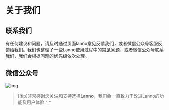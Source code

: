 # 关于我们

## 联系我们
有任何建议和问题，请及时通过页面lanno意见反馈我们，或者微信公众号客服反馈给我们。我们也整理了一些Lanno使用过程中的[常见问题](/README.md)，或者微信公众号联系我们，我们会根据问题的优先级依次处理。


## 微信公众号

![img](../images/qrcode.jpg ':size=30%')

> [!tip]非常感谢您关注和支持选择**Lanno**，我们会一直致力于改进Lanno的功能及用户体验 ^\_^